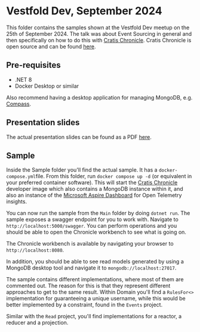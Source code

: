 # Vestfold Dev, September 2024

This folder contains the samples shown at the Vestfold Dev meetup on the 25th of September 2024.
The talk was about Event Sourcing in general and then specifically on how to do this with [Cratis Chronicle](https://cratis.io).
Cratis Chronicle is open source and can be found [here](https://github.com/cratis/chronicle).

## Pre-requisites

* .NET 8
* Docker Desktop or similar

Also recommend having a desktop application for managing MongoDB, e.g. [Compass](https://www.mongodb.com/products/tools/compass).

## Presentation slides

The actual presentation slides can be found as a PDF [here](./Presentation/EventSourcing%20-%20Chronicle.pdf).

## Sample

Inside the Sample folder you'll find the actual sample. It has a `docker-compose.yml`file.
From this folder, run `docker compose up -d` (or equivalent in your preferred container software).
This will start the [Cratis Chronicle](https://cratis.io) developer image which also
contains a MongoDB instance within it, and also an instance of the [Microsoft Aspire Dashboard](https://learn.microsoft.com/en-us/dotnet/aspire/fundamentals/dashboard/overview?tabs=bash)
for Open Telemetry insights.

You can now run the sample from the `Main` folder by doing `dotnet run`.
The sample exposes a swagger endpoint for you to work with. Navigate to `http://localhost:5000/swagger`.
You can perform operations and you should be able to open the Chronicle workbench to see what is going on.

The Chronicle workbench is available by navigating your browser to `http://localhost:8080`.

In addition, you should be able to see read models generated by using a MongoDB desktop tool and navigate it to
`mongodb://localhost:27017`.

The sample contains different implementations, where most of them are commented out. The reason for this is
that they represent different approaches to get to the same result. Within Domain you'll find a `RulesFor<>`
implementation for guaranteeing a unique username, while this would be better implemented by a constraint, found
in the `Events` project.

Similar with the `Read` project, you'll find implementations for a reactor, a reducer and a projection.

